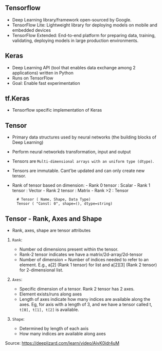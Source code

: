 ## Tensorflow
- Deep Learning library/framework open-sourced by Google.
- TensorFlow Lite: Lightweight library for deploying models on mobile and embedded devices
- TensorFlow Extended: End-to-end platform for preparing data, training, validating, deploying models in large production environments.

## Keras
- Deep Learning API (tool that enables data exchange among 2 applications) written in Python
- Runs on TensorFlow
- Goal: Enable fast experimentation

## tf.Keras
- Tensorflow specific implementation of Keras

## Tensor
- Primary data structures used by neural networks (the building blocks of Deep Learning)
- Perform neural networkds transformation, input and output
- Tensors are `Multi-dimensional arrays with an uniform type (dtype)`.
- Tensors are immutable. Cant'be updated and can only create new tensor.
- Rank of tensor based on dimension:
        - Rank 0 tensor : Scalar
        - Rank 1 tensor : Vector
        - Rank 2 tensor : Matrix
        - Rank >2 : Tensor

        # Tensor ( Name, Shape, Data Type)
        Tensor ( "Const: 0", shape=(), dtype=string)
        
 ## Tensor - Rank, Axes and Shape
 - Rank, axes, shape are tensor attributes
 1. `Rank`:  
     - Number od dimensions present within the tensor.
     - Rank-2 tensor indicates we have a matrix/2d-array/2d-tensor
     - Number of dimension = Number of indices needed to refer to an element. E.g., a[2] (Rank 1 tensor) for list and a[2][3] (Rank 2 tensor) for 2-dimensional list.
     
2. `Axes`:
     - Specific dimension of a tensor. Rank 2 tensor has 2 axes.
     - Element exists/runs along axes
     - Length of axes indicate how many indices are available along the axes. Eg, for axis with a length of 3, and we have a tensor called t, `t[0], t[1], t[2]` is available.

3. `Shape`:
     - Determined by length of each axis
     - How many indices are available along axes


Source: https://deeplizard.com/learn/video/AiyK0idr4uM 
        
